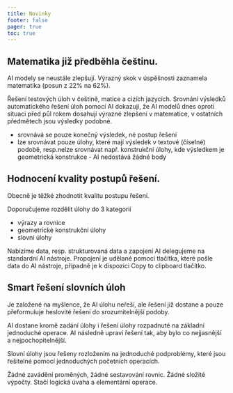 ```yaml
---
title: Novinky
footer: false
pager: true
toc: true
---
```


## Matematika již předběhla češtinu.

AI modely se neustále zlepšují. Výrazný skok v úspěšnosti zaznamela matematika (posun z 22% na 62%).


Řešení testových úloh v češtině, matice a cizích jazycích. Srovnání výsledků automatického řešení úloh pomocí AI dokazují, že AI modelů dnes oproti situaci před půl rokem dosahují výrazné zlepšení v matematice, v ostatních předmětech jsou výsledky podobné.

 - srovnává se pouze konečný výsledek, né postup řešení
 - lze srovnávat pouze úlohy, které mají výsledek v textové (číselné) podobě, resp.nelze srovnávat např. konstrukční úlohy, kde výsledkem je geometrická konstrukce - AI nedostává žádné body


## Hodnocení kvality postupů řešení. 

Obecně je těžké zhodnotit kvalitu postupu řešení. 

Doporučujeme rozdělit úlohy do 3 kategorií
- výrazy a rovnice
- geometrické konstrukční úlohy
- slovní úlohy


Nabízíme data, resp. strukturovaná data a zapojení AI delegujeme na standardní AI nástroje.
Propojení je udělané pomocí tlačítka, které pošle data do AI nástroje, případně je k dispozici Copy to clipboard tlačítko.

## Smart řešení slovních úloh

Je založené na myšlence, že AI úlohu neřeší, ale řešení již dostane a pouze přeformuluje heslovité řešení do srozumitelnější podoby.

<div class="tip" label="Smart řešení úlohy">  
  AI dostane kromě zadání úlohy i řešení úlohy rozpadnuté na základní jednoduché operace.
  AI následně upraví řešení tak, aby bylo co nejjasnější a nejpochopitelnější.
</div>


Slovní úlohy jsou řešeny rozložením na jednoduché podproblémy, které jsou řešitelné pomocí jednoduchých početních operacích.

<div class="note" label="Řešení pouze úvahou">
  Žádné zavádění proměných, žádné sestavování rovnic. Žádné složité výpočty. Stačí logická úvaha a elementární operace.
</div>

